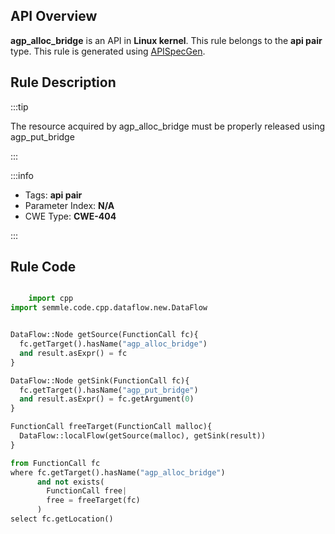 ---
---


## API Overview
**agp_alloc_bridge** is an API in **Linux kernel**. This rule belongs to the **api pair** type. This rule is generated using [APISpecGen](../../tools/APISpecGen).
## Rule Description

:::tip

The resource acquired by agp_alloc_bridge must be properly released using agp_put_bridge

:::

:::info

- Tags: **api pair**
- Parameter Index: **N/A**
- CWE Type: **CWE-404**

:::

## Rule Code
```python

    import cpp
import semmle.code.cpp.dataflow.new.DataFlow


DataFlow::Node getSource(FunctionCall fc){
  fc.getTarget().hasName("agp_alloc_bridge")
  and result.asExpr() = fc
}

DataFlow::Node getSink(FunctionCall fc){
  fc.getTarget().hasName("agp_put_bridge")
  and result.asExpr() = fc.getArgument(0)
}

FunctionCall freeTarget(FunctionCall malloc){
  DataFlow::localFlow(getSource(malloc), getSink(result))
}

from FunctionCall fc
where fc.getTarget().hasName("agp_alloc_bridge")
      and not exists(
        FunctionCall free| 
        free = freeTarget(fc)
      )
select fc.getLocation()

    
```